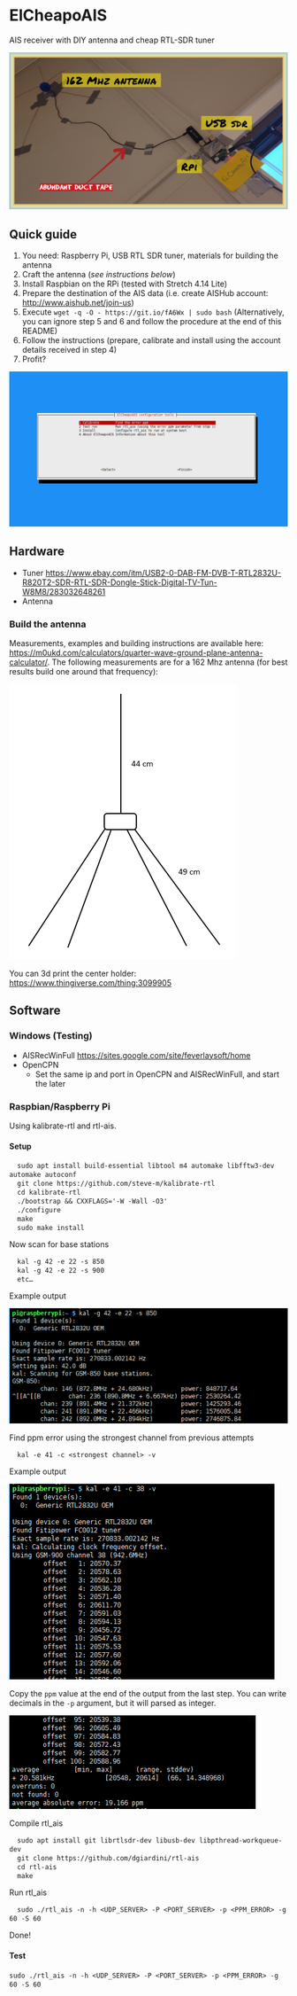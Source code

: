 # ElCheapoAIS
AIS receiver with DIY antenna and cheap RTL-SDR tuner 

![](elcheapo.png)


## Quick guide
1. You need: Raspberry Pi, USB RTL SDR tuner, materials for building the antenna
2. Craft the antenna (_see instructions below_)
3. Install Raspbian on the RPi (tested with Stretch 4.14 Lite)
4. Prepare the destination of the AIS data (i.e. create AISHub account: http://www.aishub.net/join-us)
5. Execute `wget -q -O - https://git.io/fA6Wx | sudo bash` (Alternatively, you can ignore step 5 and 6 and follow the procedure at the end of this README)
6. Follow the instructions (prepare, calibrate and install using the account details received in step 4)
7. Profit?

![](2_rpi/installer/screenshoot.png)


## Hardware
* Tuner https://www.ebay.com/itm/USB2-0-DAB-FM-DVB-T-RTL2832U-R820T2-SDR-RTL-SDR-Dongle-Stick-Digital-TV-Tun-W8M8/283032648261
* Antenna


### Build the antenna
Measurements, examples and building instructions are available here: https://m0ukd.com/calculators/quarter-wave-ground-plane-antenna-calculator/. The following measurements are for a 162 Mhz antenna (for best results build one around that frequency):

![](1_antenna/antenna_measurements.PNG)

You can 3d print the center holder: https://www.thingiverse.com/thing:3099905


## Software

### Windows (Testing)
* AISRecWinFull https://sites.google.com/site/feverlaysoft/home
* OpenCPN
    * Set the same ip and port in OpenCPN and AISRecWinFull, and start the later

### Raspbian/Raspberry Pi
Using kalibrate-rtl and rtl-ais.


#### Setup

      sudo apt install build-essential libtool m4 automake libfftw3-dev automake autoconf
      git clone https://github.com/steve-m/kalibrate-rtl
      cd kalibrate-rtl
      ./bootstrap && CXXFLAGS='-W -Wall -O3'
      ./configure
      make
      sudo make install

Now scan for base stations

      kal -g 42 -e 22 -s 850
      kal -g 42 -e 22 -s 900
      etc…
      
Example output

![](2_rpi/kal_output_example.PNG)

Find ppm error using the strongest channel from previous attempts

      kal -e 41 -c <strongest channel> -v
      
Example output

![](2_rpi/kal_output2_example.PNG)

Copy the `ppm` value at the end of the output from the last step. You can write decimals in the `-p` argument, but it will parsed as integer.

![](2_rpi/kal_output3_example.PNG)

Compile rtl_ais

      sudo apt install git librtlsdr-dev libusb-dev libpthread-workqueue-dev
      git clone https://github.com/dgiardini/rtl-ais 		
      cd rtl-ais
      make

Run rtl_ais

      sudo ./rtl_ais -n -h <UDP_SERVER> -P <PORT_SERVER> -p <PPM_ERROR> -g 60 -S 60

Done!

#### Test

    sudo ./rtl_ais -n -h <UDP_SERVER> -P <PORT_SERVER> -p <PPM_ERROR> -g 60 -S 60
